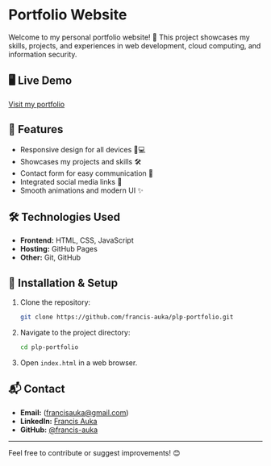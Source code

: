 # Portfolio Website

Welcome to my personal portfolio website! 🚀 This project showcases my skills, projects, and experiences in web development, cloud computing, and information security.

## 🖥️ Live Demo
[Visit my portfolio](https://francis-auka.github.io/plp-portfolio/)

## 📌 Features
- Responsive design for all devices 📱💻
- Showcases my projects and skills 🛠️
- Contact form for easy communication 📩
- Integrated social media links 🔗
- Smooth animations and modern UI ✨

## 🛠️ Technologies Used
- **Frontend:** HTML, CSS, JavaScript
- **Hosting:** GitHub Pages
- **Other:** Git, GitHub

## 🚀 Installation & Setup
1. Clone the repository:
   ```sh
   git clone https://github.com/francis-auka/plp-portfolio.git
   ```
2. Navigate to the project directory:
   ```sh
   cd plp-portfolio
   ```
3. Open `index.html` in a web browser.



## 📬 Contact
- **Email:** (francisauka@gmail.com)
- **LinkedIn:** [Francis Auka ](https://www.linkedin.com/in/francis-auka-5509a6268/)
- **GitHub:** [@francis-auka](https://github.com/francis-auka)

---
Feel free to contribute or suggest improvements! 😊
